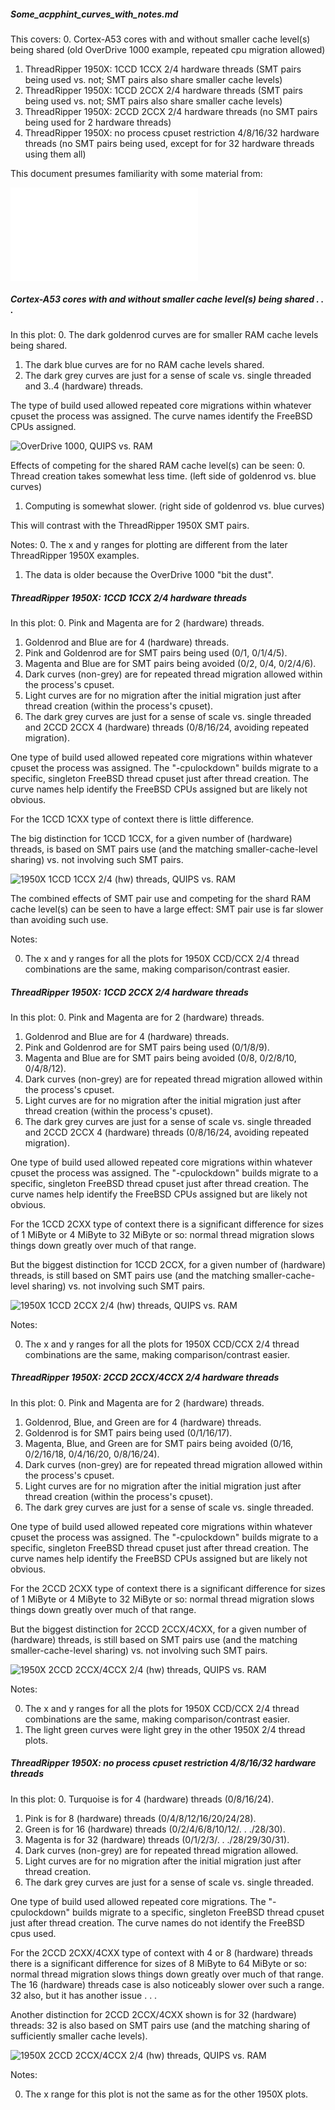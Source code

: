 ##### Some_acpphint_curves_with_notes.md
This covers:
0. Cortex-A53 cores with and without smaller cache level(s) being shared
   (old OverDrive 1000 example, repeated cpu migration allowed)
1. ThreadRipper 1950X: 1CCD 1CCX 2/4 hardware threads
   (SMT pairs being used vs. not; SMT pairs also share smaller cache levels)
2. ThreadRipper 1950X: 1CCD 2CCX 2/4 hardware threads
   (SMT pairs being used vs. not; SMT pairs also share smaller cache levels)
3. ThreadRipper 1950X: 2CCD 2CCX 2/4 hardware threads
   (no SMT pairs being used for 2 hardware threads)
4. ThreadRipper 1950X: no process cpuset restriction 4/8/16/32 hardware threads
   (no SMT pairs being used, except for for 32 hardware threads using them all)

This document presumes familiarity with some material from:

![README](README.md)

##### Cortex-A53 cores with and without smaller cache level(s) being shared . . .
In this plot:
0. The dark goldenrod curves are for smaller RAM cache levels being shared.
1. The dark blue curves are for no RAM cache levels shared.
2. The dark grey curves are just for a sense of scale vs. single threaded and
   3..4 (hardware) threads.

The type of build used allowed repeated core migrations within whatever cpuset
the process was assigned. The curve names identify the FreeBSD CPUs assigned.

![OverDrive 1000, QUIPS vs. RAM](acpphint_example_data/acpphint-OverDrive_1000-threads_4-LP64-g++_10_O3lto-libc++-DSIZE_large_fast_types-RAM-using_2_threads-FreeBSD.png)

Effects of competing for the shared RAM cache level(s) can be seen:
0. Thread creation takes somewhat less time.
   (left side of goldenrod vs. blue curves)
1. Computing is somewhat slower.
   (right side of goldenrod vs. blue curves)

This will contrast with the ThreadRipper 1950X SMT pairs.

Notes:
0. The x and y ranges for plotting are different from the later ThreadRipper
   1950X examples.
1. The data is older because the OverDrive 1000 "bit the dust".

##### ThreadRipper 1950X: 1CCD 1CCX 2/4 hardware threads
In this plot:
0. Pink and Magenta are for 2 (hardware) threads.
1. Goldenrod and Blue are for 4 (hardware) threads.
2. Pink and Goldenrod are for SMT pairs being used (0/1, 0/1/4/5).
3. Magenta and Blue are for SMT pairs being avoided (0/2, 0/4, 0/2/4/6).
4. Dark curves (non-grey) are for repeated thread migration allowed within the
   process's cpuset.
5. Light curves are for no migration after the initial migration just after
   thread creation (within the process's cpuset).
6. The dark grey curves are just for a sense of scale vs. single threaded and
   2CCD 2CCX 4 (hardware) threads (0/8/16/24, avoiding repeated migration).

One type of build used allowed repeated core migrations within whatever cpuset
the process was assigned. The "-cpulockdown" builds migrate to a specific, singleton FreeBSD thread cpuset just after thread creation. The curve names help identify the FreeBSD CPUs assigned but are likely not obvious.

For the 1CCD 1CXX type of context there is little difference.

The big distinction for 1CCD 1CCX, for a given number of (hardware) threads, is
based on SMT pairs use (and the matching smaller-cache-level sharing) vs. not
involving such SMT pairs.

![1950X 1CCD 1CCX 2/4 (hw) threads, QUIPS vs. RAM](acpphint_example_data/acpphint-ThreadRipper1950X-threads_32-LP64-g++_11_O3lto-libc++-DSIZE_large_fast_types-RAM-FreeBSD_cpuset-1CCD_1CCX_2_4_hwthreads.png)

The combined effects of SMT pair use and competing for the shard RAM cache
level(s) can be seen to have a large effect: SMT pair use is far slower than
avoiding such use.

Notes:

0. The x and y ranges for all the plots for 1950X CCD/CCX 2/4 thread
   combinations are the same, making comparison/contrast easier.

##### ThreadRipper 1950X: 1CCD 2CCX 2/4 hardware threads
In this plot:
0. Pink and Magenta are for 2 (hardware) threads.
1. Goldenrod and Blue are for 4 (hardware) threads.
2. Pink and Goldenrod are for SMT pairs being used (0/1/8/9).
3. Magenta and Blue are for SMT pairs being avoided (0/8, 0/2/8/10, 0/4/8/12).
4. Dark curves (non-grey) are for repeated thread migration allowed within the
   process's cpuset.
5. Light curves are for no migration after the initial migration just after
   thread creation (within the process's cpuset).
6. The dark grey curves are just for a sense of scale vs. single threaded and
   2CCD 2CCX 4 (hardware) threads (0/8/16/24, avoiding repeated migration).

One type of build used allowed repeated core migrations within whatever cpuset
the process was assigned. The "-cpulockdown" builds migrate to a specific,
singleton FreeBSD thread cpuset just after thread creation. The curve names help identify the FreeBSD CPUs assigned but are likely not obvious.

For the 1CCD 2CXX type of context there is a significant difference for sizes
of 1 MiByte or 4 MiByte to 32 MiByte or so: normal thread migration slows things 
down greatly over much of that range.

But the biggest distinction for 1CCD 2CCX, for a given number of (hardware)
threads, is still based on SMT pairs use (and the matching
smaller-cache-level sharing)  vs. not involving such SMT pairs.

![1950X 1CCD 2CCX 2/4 (hw) threads, QUIPS vs. RAM](acpphint_example_data/acpphint-ThreadRipper1950X-threads_32-LP64-g++_11_O3lto-libc++-DSIZE_large_fast_types-RAM-FreeBSD_cpuset-1CCD_2CCX_2_4_hwthreads.png)

Notes:

0. The x and y ranges for all the plots for 1950X CCD/CCX 2/4 thread
   combinations are the same, making comparison/contrast easier.

##### ThreadRipper 1950X: 2CCD 2CCX/4CCX 2/4 hardware threads
In this plot:
0. Pink and Magenta are for 2 (hardware) threads.
1. Goldenrod, Blue, and Green are for 4 (hardware) threads.
2. Goldenrod is for SMT pairs being used (0/1/16/17).
3. Magenta, Blue, and Green are for SMT pairs being avoided
   (0/16, 0/2/16/18, 0/4/16/20, 0/8/16/24).
4. Dark curves (non-grey) are for repeated thread migration allowed within the
   process's cpuset.
5. Light curves are for no migration after the initial migration just after
   thread creation (within the process's cpuset).
6. The dark grey curves are just for a sense of scale vs. single threaded.

One type of build used allowed repeated core migrations within whatever cpuset
the process was assigned. The "-cpulockdown" builds migrate to a specific,
singleton FreeBSD thread cpuset just after thread creation. The curve names help identify the FreeBSD CPUs assigned but are likely not obvious.

For the 2CCD 2CXX type of context there is a significant difference for sizes
of 1 MiByte or 4 MiByte to 32 MiByte or so: normal thread migration slows things 
down greatly over much of that range.

But the biggest distinction for 2CCD 2CCX/4CXX, for a given number of (hardware)
threads, is still based on SMT pairs use (and the matching
smaller-cache-level sharing)  vs. not involving such SMT pairs.

![1950X 2CCD 2CCX/4CCX 2/4 (hw) threads, QUIPS vs. RAM](acpphint_example_data/acpphint-ThreadRipper1950X-threads_32-LP64-g++_11_O3lto-libc++-DSIZE_large_fast_types-RAM-FreeBSD_cpuset-2CCD_2_4_CCX_2_4_hwthreads.png)

Notes:

0. The x and y ranges for all the plots for 1950X CCD/CCX 2/4 thread
   combinations are the same, making comparison/contrast easier.
1. The light green curves were light grey in the other 1950X 2/4 thread
   plots.

#####  ThreadRipper 1950X: no process cpuset restriction 4/8/16/32 hardware threads
In this plot:
0. Turquoise is for 4 (hardware) threads (0/8/16/24).
1. Pink is for 8 (hardware) threads (0/4/8/12/16/20/24/28).
2. Green is for 16 (hardware) threads (0/2/4/6/8/10/12/. . ./28/30).
3. Magenta is for 32 (hardware) threads (0/1/2/3/. . ./28/29/30/31).
4. Dark curves (non-grey) are for repeated thread migration allowed.
5. Light curves are for no migration after the initial migration just after
   thread creation.
6. The dark grey curves are just for a sense of scale vs. single threaded.

One type of build used allowed repeated core migrations. The "-cpulockdown"
builds migrate to a specific, singleton FreeBSD thread cpuset just after thread
creation. The curve names do not identify the FreeBSD cpus used.

For the 2CCD 2CXX/4CXX type of context with 4 or 8 (hardware) threads there is a 
significant difference for sizes of 8 MiByte to 64 MiByte or so:
normal thread migration slows things down greatly over much of that range. The
16 (hardware) threads case is also noticeably slower over such a range. 32
also, but it has another issue . . .

Another distinction for 2CCD 2CCX/4CXX shown is for 32 (hardware) threads:
32 is also based on SMT pairs use (and the matching sharing of sufficiently
smaller cache levels).

![1950X 2CCD 2CCX/4CCX 2/4 (hw) threads, QUIPS vs. RAM](acpphint_example_data/acpphint-ThreadRipper1950X-threads_32-LP64-g++_11_O3lto-libc++-DSIZE_large_fast_types-RAM-FreeBSD-using_4_8_16_32_threads.png)

Notes:

0. The x range for this plot is not the same as for the other 1950X plots.